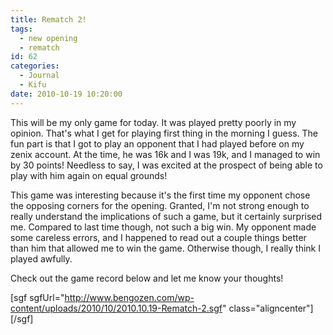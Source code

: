 ```yaml
---
title: Rematch 2!
tags:
  - new opening
  - rematch
id: 62
categories:
  - Journal
  - Kifu
date: 2010-10-19 10:20:00
---
```


This will be my only game for today. It was played pretty poorly in my opinion. That's what I get for playing first thing in the morning I guess. The fun part is that I got to play an opponent that I had played before on my zenix account. At the time, he was 16k and I was 19k, and I managed to win by 30 points! Needless to say, I was excited at the prospect of being able to play with him again on equal grounds!

<!--more-->

This game was interesting because it's the first time my opponent chose the opposing corners for the opening. Granted, I'm not strong enough to really understand the implications of such a game, but it certainly surprised me. Compared to last time though, not such a big win. My opponent made some careless errors, and I happened to read out a couple things better than him that allowed me to win the game. Otherwise though, I really think I played awfully.

Check out the game record below and let me know your thoughts!

[sgf sgfUrl="http://www.bengozen.com/wp-content/uploads/2010/10/2010.10.19-Rematch-2.sgf" class="aligncenter"][/sgf]